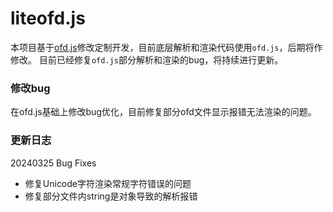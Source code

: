 # liteofd.js

本项目基于[ofd.js](https://github.com/DLTech21/ofd.js)修改定制开发，目前底层解析和渲染代码使用`ofd.js`，后期将作修改。
目前已经修复`ofd.js`部分解析和渲染的bug，将持续进行更新。

### 修改bug
在ofd.js基础上修改bug优化，目前修复部分ofd文件显示报错无法渲染的问题。
### 更新日志
20240325
Bug Fixes
* 修复Unicode字符渲染常规字符错误的问题
* 修复部分文件内string是对象导致的解析报错
